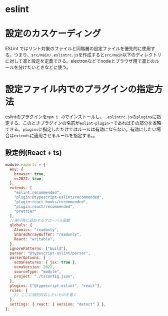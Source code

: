 # eslint

# 設定のカスケーディング

ESLint ではリント対象のファイルと同階層の設定ファイルを優先的に使用する。つまり、`src/main/.eslintrc.js`を作成すると`src/main`以下のディレクトリに対して凛と設定を定義できる。electronなどでnodeとブラウザ用で凛とのルールを分けたいときなどに使う。

# 設定ファイル内でのプラグインの指定方法

eslintのプラグインを`npm i -D`でインストールし、 `.eslintrc.js`の`plugins`に指定する。このときプラグインの名前が`eslint-plugin-*`であればその部分を省略できる。`plugins`に指定しただけではルールは有効にならない。有効にしたい場合は`extends`に適用させるルールを指定する。。

## 設定例(React + ts)

```js
module.exports = {
  env: {
    browser: true,
    es2022: true,
  },
  extends: [
    "eslint:recommended",
    "plugin:@typescript-eslint/recommended",
    "plugin:react-hooks/recommended",
    "plugin:react/recommended",
    "prettier"
  ],
  //実行時に追加するグローバル変数
  globals: {
    Atomics: "readonly",
    SharedArrayBuffer: "readonly",
    React: "writable",
  },
  ignorePatterns: ["build"],
  parser: "@typescript-eslint/parser",
  parserOptions: {
    ecmaFeatures: { jsx: true },
    ecmaVersion: 2022,
    sourceType: "module",
    project: "./tsconfig.json",
  },
  plugins: ["@typescript-eslint", "react"],
  rules: {
    // ここに個別対応したいものを書く
  },
  settings: { react: { version: "detect" } },
};
```

